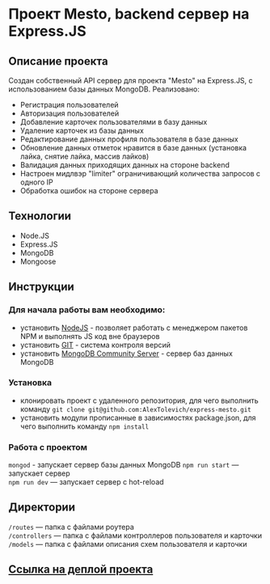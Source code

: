 # Проект Mesto, backend сервер на Express.JS

## Описание проекта

Создан собственный API сервер для проекта "Mesto" на Express.JS, с использованием базы данных MongoDB.
Реализовано:
- Регистрация пользователей
- Авторизация пользователей
- Добавление карточек пользователями в базу данных
- Удаление карточек из базы данных
- Редактирование данных профиля пользователя в базе данных
- Обновление данных отметок нравится в базе данных (установка лайка, снятие лайка, массив лайков)
- Валидация данных приходящих данных на стороне backend
- Настроен мидлвэр "limiter" ограничивающий количества запросов с одного IP
- Обработка ошибок на стороне сервера 

## Технологии

- Node.JS
- Express.JS
- MongoDB
- Mongoose

## Инструкции
### Для начала работы вам необходимо:

- установить [NodeJS](https://nodejs.org/en/) - позволяет работать с менеджером пакетов NPM и выполнять JS код вне
  браузеров
- установить [GIT](https://git-scm.com/) - система контроля версий
- установить [MongoDB Community Server](https://www.mongodb.com/try/download/community) - сервер баз данных MongoDB 

### Установка

- клонировать проект с удаленного репозитория, для чего выполнить
  команду `git clone git@github.com:AlexTolevich/express-mesto.git`
- установить модули прописанные в зависимостях package.json, для чего выполнить команду `npm install`

### Работа с проектом

`mongod` - запускает сервер базы данных MongoDB
`npm run start` — запускает сервер   
`npm run dev` — запускает сервер с hot-reload

## Директории

`/routes` — папка с файлами роутера  
`/controllers` — папка с файлами контроллеров пользователя и карточки   
`/models` — папка с файлами описания схем пользователя и карточки  

## [Ссылка на деплой проекта](https://api.mestechko.nomoredomains.work)
